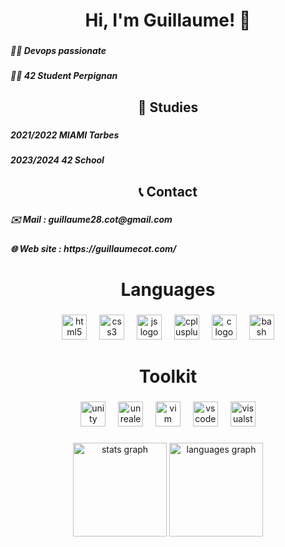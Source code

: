 <h1 align="center">Hi, I'm Guillaume! 👋</h1>

###

<h5 align="left">👨‍💻 Devops passionate</h5>

###

<h5 align="left">👨‍🎓 42 Student Perpignan</h5>

###

<h2 align="center">📃 Studies</h2>

###

<h5 align="left">2021/2022 MIAMI Tarbes</h5>
<h5 align="left">2023/2024 42 School</h5>

###

<h2 align="center">📞 Contact</h2>

###

<h5 align="left">✉️ Mail : guillaume28.cot@gmail.com</h5>
<h5 align="left">🌐 Web site : https://guillaumecot.com/</h5>

###

<h1 align="center">Languages</h1>

###

<div align="center">
  <img src="https://cdn.jsdelivr.net/gh/devicons/devicon/icons/html5/html5-original.svg" height="40" alt="html5 logo"  />
  <img width="12" />
  <img src="https://cdn.jsdelivr.net/gh/devicons/devicon/icons/css3/css3-original.svg" height="40" alt="css3 logo"  />
  <img width="12" />
  <img src="https://cdn.jsdelivr.net/gh/devicons/devicon/icons/javascript/javascript-original.svg" height="40" alt="js logo"  />
  <img width="12" />
  <img src="https://cdn.jsdelivr.net/gh/devicons/devicon/icons/cplusplus/cplusplus-original.svg" height="40" alt="cplusplus logo"  />
  <img width="12" />
  <img src="https://cdn.jsdelivr.net/gh/devicons/devicon/icons/c/c-original.svg" height="40" alt="c logo"  />
  <img width="12" />
  <img src="https://cdn.jsdelivr.net/gh/devicons/devicon/icons/bash/bash-original.svg" height="40" alt="bash logo"  />
</div>

###

<h1 align="center">Toolkit</h1>

###

<div align="center">
  <img src="https://cdn.jsdelivr.net/gh/devicons/devicon/icons/unity/unity-original.svg" height="40" alt="unity logo"  />
  <img width="12"/>
  <img src="https://cdn.jsdelivr.net/gh/devicons/devicon/icons/unrealengine/unrealengine-original.svg" height="40" alt="unrealengine logo"/>
  <img width="12" />
  <img src="https://cdn.jsdelivr.net/gh/devicons/devicon/icons/vim/vim-original.svg" height="40" alt="vim logo"  />
  <img width="12" />
  <img src="https://cdn.jsdelivr.net/gh/devicons/devicon/icons/vscode/vscode-original.svg" height="40" alt="vscode logo"  />
  <img width="12" />
  <img src="https://cdn.jsdelivr.net/gh/devicons/devicon/icons/visualstudio/visualstudio-plain.svg" height="40" alt="visualstudio logo"  />
</div>

###

<div align="center">
  <img src="https://github-readme-stats.vercel.app/api?username=Gcotcot&hide_title=false&hide_rank=false&show_icons=true&include_all_commits=false&count_private=true&disable_animations=false&theme=dark&locale=fr&hide_border=false&order=1&custom_title=Statistiques" height="150" alt="stats graph"  />
  <img src="https://github-readme-stats.vercel.app/api/top-langs?username=Gcotcot&locale=fr&hide_title=false&layout=compact&card_width=320&langs_count=5&theme=dark&hide_border=false&order=2&custom_title=Language" height="150" alt="languages graph"  />
</div>

###

